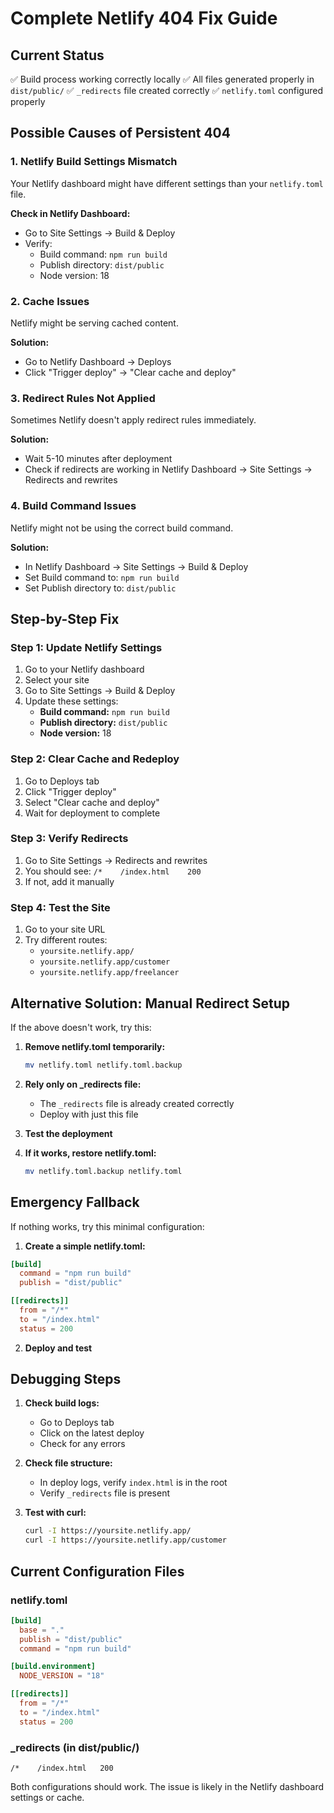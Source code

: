 # Complete Netlify 404 Fix Guide

## Current Status
✅ Build process working correctly locally
✅ All files generated properly in `dist/public/`
✅ `_redirects` file created correctly
✅ `netlify.toml` configured properly

## Possible Causes of Persistent 404

### 1. Netlify Build Settings Mismatch
Your Netlify dashboard might have different settings than your `netlify.toml` file.

**Check in Netlify Dashboard:**
- Go to Site Settings → Build & Deploy
- Verify:
  - Build command: `npm run build`
  - Publish directory: `dist/public`
  - Node version: 18

### 2. Cache Issues
Netlify might be serving cached content.

**Solution:**
- Go to Netlify Dashboard → Deploys
- Click "Trigger deploy" → "Clear cache and deploy"

### 3. Redirect Rules Not Applied
Sometimes Netlify doesn't apply redirect rules immediately.

**Solution:**
- Wait 5-10 minutes after deployment
- Check if redirects are working in Netlify Dashboard → Site Settings → Redirects and rewrites

### 4. Build Command Issues
Netlify might not be using the correct build command.

**Solution:**
- In Netlify Dashboard → Site Settings → Build & Deploy
- Set Build command to: `npm run build`
- Set Publish directory to: `dist/public`

## Step-by-Step Fix

### Step 1: Update Netlify Settings
1. Go to your Netlify dashboard
2. Select your site
3. Go to Site Settings → Build & Deploy
4. Update these settings:
   - **Build command:** `npm run build`
   - **Publish directory:** `dist/public`
   - **Node version:** 18

### Step 2: Clear Cache and Redeploy
1. Go to Deploys tab
2. Click "Trigger deploy"
3. Select "Clear cache and deploy"
4. Wait for deployment to complete

### Step 3: Verify Redirects
1. Go to Site Settings → Redirects and rewrites
2. You should see: `/*    /index.html    200`
3. If not, add it manually

### Step 4: Test the Site
1. Go to your site URL
2. Try different routes:
   - `yoursite.netlify.app/`
   - `yoursite.netlify.app/customer`
   - `yoursite.netlify.app/freelancer`

## Alternative Solution: Manual Redirect Setup

If the above doesn't work, try this:

1. **Remove netlify.toml temporarily:**
   ```bash
   mv netlify.toml netlify.toml.backup
   ```

2. **Rely only on _redirects file:**
   - The `_redirects` file is already created correctly
   - Deploy with just this file

3. **Test the deployment**

4. **If it works, restore netlify.toml:**
   ```bash
   mv netlify.toml.backup netlify.toml
   ```

## Emergency Fallback

If nothing works, try this minimal configuration:

1. **Create a simple netlify.toml:**
```toml
[build]
  command = "npm run build"
  publish = "dist/public"

[[redirects]]
  from = "/*"
  to = "/index.html"
  status = 200
```

2. **Deploy and test**

## Debugging Steps

1. **Check build logs:**
   - Go to Deploys tab
   - Click on the latest deploy
   - Check for any errors

2. **Check file structure:**
   - In deploy logs, verify `index.html` is in the root
   - Verify `_redirects` file is present

3. **Test with curl:**
   ```bash
   curl -I https://yoursite.netlify.app/
   curl -I https://yoursite.netlify.app/customer
   ```

## Current Configuration Files

### netlify.toml
```toml
[build]
  base = "."
  publish = "dist/public"
  command = "npm run build"

[build.environment]
  NODE_VERSION = "18"

[[redirects]]
  from = "/*"
  to = "/index.html"
  status = 200
```

### _redirects (in dist/public/)
```
/*    /index.html   200
```

Both configurations should work. The issue is likely in the Netlify dashboard settings or cache.
